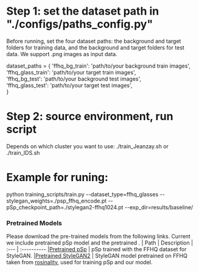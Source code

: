 # Step 1:  set the dataset path in "./configs/paths_config.py" 

Before running, set the four dataset paths: the background and target folders for training data, and the background and target folders for test data. We support .png images as input data.

dataset_paths = {
	'ffhq_bg_train': 'path/to/your background train images', \
	'ffhq_glass_train': 'path/to/your target train images', \
	'ffhq_bg_test': 'path/to/your background test images', \
	'ffhq_glass_test': 'path/to/your target test images', \
  }

# Step 2: source environment, run script  

Depends on which cluster you want to use:
./train_Jeanzay.sh or 
./train_IDS.sh

# Example for runing:

python training_scripts/train.py --dataset_type=ffhq_glasses --stylegan_weights=./psp_ffhq_encode.pt --pSp_checkpoint_path=./stylegan2-ffhq1024.pt --exp_dir=results/baseline/


### Pretrained Models
Please download the pre-trained models from the following links. Current we include pretrained pSp model and the pretrained .
| Path | Description
| :--- | :----------
|[Pretrained pSp](https://drive.google.com/file/d/1bMTNWkh5LArlaWSc_wa8VKyq2V42T2z0/view?usp=sharing)  | pSp trained with the FFHQ dataset for StyleGAN.
|[Pretrained StyleGAN2](https://drive.google.com/file/d/1EM87UquaoQmk17Q8d5kYIAHqu0dkYqdT/view?usp=sharing)  | StyleGAN model pretrained on FFHQ taken from [rosinality](https://github.com/rosinality/stylegan2-pytorch), used for training pSp and our model.
